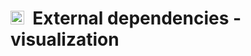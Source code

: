 # <img src="https://opencobra.github.io/cobratoolbox/stable/_static/img/visualization.png" height="22px">&nbsp;&nbsp;External dependencies - visualization